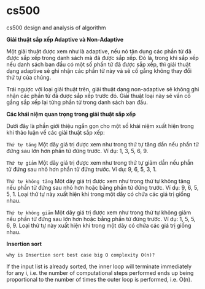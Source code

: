 # cs500
cs500 design and analysis of algorithm

**Giải thuật sắp xếp Adaptive và Non-Adaptive**

Một giải thuật được xem như là adaptive, nếu nó tận dụng các phần tử đã được sắp xếp trong danh sách mà đã được sắp xếp. Đó là, trong khi sắp xếp nếu danh sách ban đầu có một số phần tử đã được sắp xếp, thì giải thuật dạng adaptive sẽ ghi nhận các phần tử này và sẽ cố gắng không thay đổi thứ tự của chúng.

Trái ngược với loại giải thuật trên, giải thuật dạng non-adaptive sẽ không ghi nhận các phần tử đã được sắp xếp trước đó. Giải thuật loại này sẽ vấn cố gắng sắp xếp lại từng phần tử trong danh sách ban đầu.

**Các khái niệm quan trọng trong giải thuật sắp xếp**

Dưới đây là phần giới thiệu ngắn gọn cho một số khái niệm xuất hiện trong khi thảo luận về các giải thuật sắp xếp:

`Thứ tự tăng`
Một dãy giá trị được xem như trong thứ tự tăng dần nếu phần tử đứng sau lớn hơn phần tử đứng trước. Ví dụ: 1, 3, 5, 6, 9.

`Thứ tự giảm`
Một dãy giá trị được xem như trong thứ tự giảm dần nếu phần tử đứng sau nhỏ hơn phần tử đứng trước. Ví dụ: 9, 6, 5, 3, 1.

`Thứ tự không tăng`
Một dãy giá trị được xem như trong thứ tự không tăng nếu phần tử đứng sau nhỏ hơn hoặc bằng phần tử đứng trước. Ví dụ: 9, 6, 5, 5, 1. Loại thứ tự này xuất hiện khi trong một dãy có chứa các giá trị giống nhau.

`Thứ tự không giảm`
Một dãy giá trị được xem như trong thứ tự không giảm nếu phần tử đứng sau lớn hơn hoặc bằng phần tử đứng trước. Ví dụ: 1, 5, 5, 6, 9. Loại thứ tự này xuất hiện khi trong một dãy có chứa các giá trị giống nhau.


**Insertion sort**

`why is Insertion sort best case big O complexity O(n)?`

If the input list is already sorted, the inner loop will terminate immediately for any i, i.e. the number of computational steps performed ends up being proportional to the number of times the outer loop is performed, i.e. O(n).
